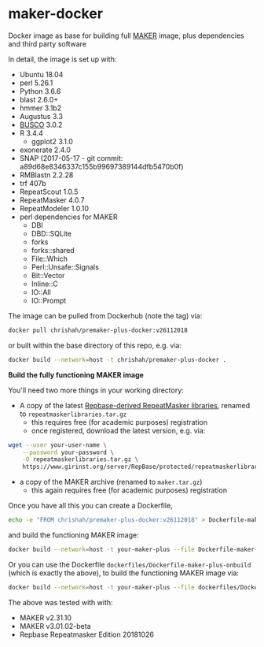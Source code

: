 # maker-docker

Docker image as base for building full [MAKER](http://www.yandell-lab.org/software/maker.html) image, plus dependencies and third party software

In detail, the image is set up with:
 - Ubuntu 18.04
 - perl 5.26.1
 - Python 3.6.6
 - blast 2.6.0+
 - hmmer 3.1b2
 - Augustus 3.3
 - [BUSCO](https://busco.ezlab.org/) 3.0.2
 - R 3.4.4
   - ggplot2 3.1.0
 - exonerate 2.4.0
 - SNAP (2017-05-17 - git commit: a89d68e8346337c155b99697389144dfb5470b0f)
 - RMBlastn 2.2.28
 - trf 407b
 - RepeatScout 1.0.5
 - RepeatMasker 4.0.7
 - RepeatModeler 1.0.10
 - perl dependencies for MAKER
   - DBI
   - DBD::SQLite
   - forks
   - forks::shared
   - File::Which
   - Perl::Unsafe::Signals
   - Bit::Vector
   - Inline::C
   - IO::All
   - IO::Prompt


The image can be pulled from Dockerhub (note the tag) via:
```bash
docker pull chrishah/premaker-plus-docker:v26112018
```

or built within the base directory of this repo, e.g. via:
```bash
docker build --network=host -t chrishah/premaker-plus-docker .
```


__Build the fully functioning MAKER image__

You'll need two more things in your working directory:
 - A copy of the latest [Repbase-derived RepeatMasker libraries](https://www.girinst.org/server/RepBase/index.php), renamed to `repeatmaskerlibraries.tar.gz`
   - this requires free (for academic purposes) registration
   - once registered, download the latest version, e.g. via:
```bash
wget --user your-user-name \
    --password your-password \
    -O repeatmaskerlibraries.tar.gz \
    https://www.girinst.org/server/RepBase/protected/repeatmaskerlibraries/RepBaseRepeatMaskerEdition-20181026.tar.gz
```
 - a copy of the MAKER archive (renamed to `maker.tar.gz`)
   - this again requires free (for academic purposes) registration

Once you have all this you can create a Dockerfile,
```bash
echo -e "FROM chrishah/premaker-plus-docker:v26112018" > Dockerfile-maker-plus
```

and build the functioning MAKER image:
```bash
docker build --network=host -t your-maker-plus --file Dockerfile-maker-plus .
```

Or you can use the Dockerfile `dockerfiles/Dockerfile-maker-plus-onbuild` (which is exactly the above), to build the functioning MAKER image via:
```bash
docker build --network=host -t your-maker-plus --file dockerfiles/Dockerfile-maker-plus-onbuild .
```

The above was tested with with:
 - MAKER v2.31.10
 - MAKER v3.01.02-beta
 - Repbase Repeatmasker Edition 20181026
